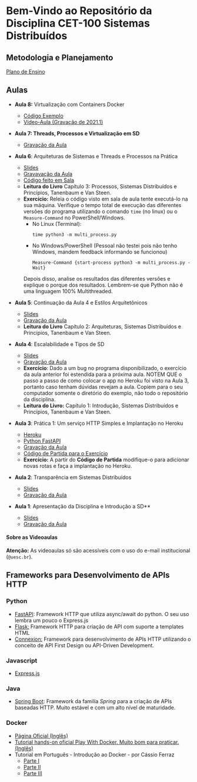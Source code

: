 # Bem-Vindo ao Repositório da Disciplina CET-100 Sistemas Distribuídos


## Metodologia e Planejamento

[Plano de Ensino](https://github.com/profmathias/cet-100/blob/master/CET100%20-%20Plano%20de%20Ensino.doc?raw=true)


## Aulas
- **Aula 8:** Virtualização com Containers Docker
  - [Código Exemplo](https://github.com/profmathias/cet-100/tree/master/Codigo/exemplo_docker)
  - [Vídeo-Aula (Gravação de 2021.1)](https://drive.google.com/file/d/1eYhYE3qao3KKxwKql91NNJ5ozYrSJTXX/view?usp=sharing)
  

- **Aula 7: Threads, Processos e Virtualização em SD**
  - [Gravação da Aula](https://drive.google.com/file/d/16h-1mi4GjwfO2S3ZGNoXL0zDweUsgaqq/view?usp=sharing)

- **Aula 6**: Arquiteturas de Sistemas e Threads e Processos na Prática
    - [Slides](https://www.icloud.com/iclouddrive/0KftRdrgVqFwnrpVBpe1Ln_pQ#Aula-6-Arquiteturas_de_Sistemas)
    - [Gravavação da Aula](https://drive.google.com/file/d/105o6UlBLIWCQOBKppufNjCIrFQpLSQxc/view?usp=sharing)
    - [Código feito em Sala](https://github.com/profmathias/cet-100/tree/master/pratica-2)  
    - **Leitura do Livro** Capítulo 3: Processos, Sistemas Distribuídos e 
    Princípios, Tanenbaum e Van Steen.
    - **Exercício:** Releia o código visto em sala de aula tente executá-lo
      na sua máquina. Verifique o tempo total de execução das 
      diferentes versões do programa utilizando o comando `time` (no linux) 
      ou o `Measure-Command` no PowerShell/Windows. 
      - No Linux (Terminal): 
        ```
        time python3 -m multi_process.py
        ```
      - No Windows/PowerShell (Pessoal não testei pois não tenho Windows, 
        mandem feedback informando se funcionou) 
        ```
        Measure-Command {start-process python3 -m multi_process.py -Wait}
        ```
      Depois disso, analise os resultados das diferentes versões e explique
      o porque dos resultados. Lembrem-se que Python não é uma linguagem
      100% Multithreaded.


- **Aula 5**: Continuação da Aula 4 e Estilos Arquitetônicos
  - [Slides](https://www.icloud.com/iclouddrive/0h-Im45H2Xpy4flst2dFgYTsg#Aula05-Continuacao-Aula4-e-Estilos-arqutetonicos)
  - [Gravação da Aula](https://drive.google.com/file/d/1YC4dScm_w6gXqpznU1Iu2kEKbQ4Ku5dK/view?usp=sharing)
  - **Leitura do Livro** Capítulo 2: Arquiteturas, Sistemas Distribuídos e 
    Princípios, Tanenbaum e Van Steen.
- **Aula 4**: Escalabilidade e Tipos de SD 
  - [Slides](https://www.icloud.com/iclouddrive/02tirBqG4gfcLPUjT_XueedtA#Aula03-Escalabilidade_e_Tipos_de_SD)
  - [Gravação da Aula](https://drive.google.com/file/d/1hMZv__sz1N5LVzVHV99hJJdYRv_PTq0q/view?usp=sharing)
  - **Exercício**: Dado a um bug no programa disponibilizado, o exercício da
    aula anterior foi estendida para a próxima aula. NOTEM QUE o passo a passo
    de como colocar o app no Heroku foi visto na Aula 3, portanto caso tenham
    dúvidas revejam a aula. Copiem para o seu computador somente o diretório
    do exemplo, não todo o repositório da disciplina.
  - **Leitura do Livro:** Capítulo 1: Introdução, Sistemas Distribuídos e 
    Princípios, Tanenbaum e Van Steen.
    

- **Aula 3**: Prática 1: Um serviço HTTP Simples e Implantação no Heroku
  - [Heroku](https://heroku.com)
  - [Python FastAPI](https://fastapi.tiangolo.com)
  - [Gravação da Aula](https://drive.google.com/file/d/1dXJEw2LVmueY31LOeuZS31EVVgpRHWT1/view?usp=sharing)
  - [Código de Partida para o Exercício](https://github.com/profmathias/cet-100/tree/master/pratica-1)
  - **Exercício:** A partir do **Código de Partida** modifique-o para adicionar
  novas rotas e faça a implantação no Heroku.
    
- **Aula 2**: Transparência em Sistemas Distribuídos
  - [Slides](https://www.icloud.com/iclouddrive/0scd3zma0M3KP6y_Y3WS2aJmg#Aula-2-Intro_SD-Tranparencia)
  - [Gravação da Aula](https://drive.google.com/file/d/1GcNC53NafeWxSBqhtZ_iEA2JBdzZIYep/view?usp=sharing)
  
  
- **Aula 1**: Apresentação da Disciplina e Introdução a SD**
  - [Slides](https://www.icloud.com/iclouddrive/0z8lgr8LK7aqR8vVlMRaT7MBA#SD)
  - [Gravação da Aula](https://drive.google.com/file/d/1GBB4mwTTX8RSvZorMtj2R-8COH4uwm0j/view?usp=sharing)
  
#### Sobre as  Videoaulas

**Atenção:** As videoaulas só são acessíveis com o uso do e-mail institucional (`@uesc.br`).


## Frameworks para Desenvolvimento de APIs HTTP

### Python

- [FastAPI](https://duckduckgo.com/?q=python+fastapi&t=osx): Framework HTTP 
  que utiliza async/await do python. O seu uso lembra um pouco o Express.js 
- [Flask:](https://flask.palletsprojects.com/en/1.1.x/) Framework HTTP para criação de API com suporte a templates HTML
- [Connexion:](https://pypi.org/project/connexion/) Framework para desenvolvimento de APIs HTTP utilizando o conceito de API First Design ou API-Driven Development.


### Javascript

- [Express.js](http://expressjs.com)

### Java
- [Spring Boot](https://spring.io/projects/spring-boot): Framework da familia *Spring* para a criação de APIs baseadas HTTP. Muito estável e com um alto nível de maturidade.

### Docker

- [Página Oficial (Inglês)](https://www.docker.com)
- [Tutorial hands-on oficial Play With Docker. Muito bom para praticar. (Inglês)](https://www.docker.com/play-with-docker)
- Tutorial em Português - Introdução ao Docker - por Cássio Ferraz
  * [Parte I](https://medium.com/@ferrazcassim/introdução-ao-docker-parte-i-7c6ecad3b4fd)
  * [Parte II](https://medium.com/@ferrazcassim/introdução-ao-docker-parte-ii-b44666837d37)
  * [Parte III](https://medium.com/@ferrazcassim/introdução-ao-docker-parte-iii-a675dfbea11e)
